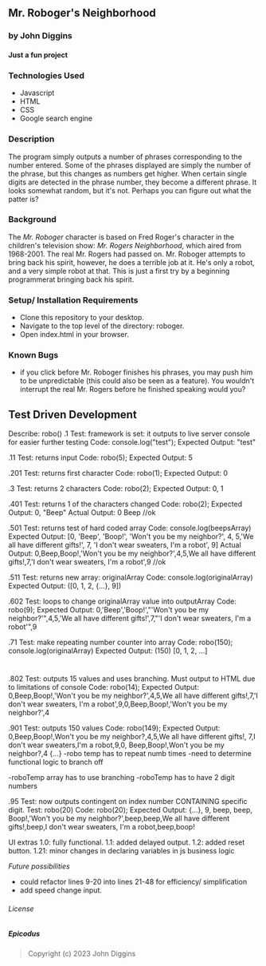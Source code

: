 ## Mr. Roboger's Neighborhood

### by John Diggins
#### Just a fun project

### Technologies Used
- Javascript
- HTML
- CSS
- Google search engine

### Description
 The program simply outputs a number of phrases corresponding to the number entered.  Some of the phrases displayed are simply the number of the phrase, but this changes as numbers get higher.  When certain single digits are detected in the phrase number, they become a different phrase.  It looks somewhat random, but it's not.  Perhaps you can figure out what the patter is?

### Background
 The _Mr. Roboger_ character is based on Fred Roger's character in the children's television show: _Mr. Rogers Neighborhood_, which aired from 1968-2001. The real Mr. Rogers had passed on.  Mr. Roboger attempts to bring back his spirit, however, he does a terrible job at it.  He's only a robot, and a very simple robot at that. This is just a first try by a beginning programmerat bringing back his spirit. 

 ### Setup/ Installation Requirements
 - Clone this repository to your desktop.
 - Navigate to the top level of the directory: roboger.
 - Open index.html in your browser.

### Known Bugs
- if you click before Mr. Roboger finishes his phrases, you may push him to be unpredictable (this could also be seen as a feature).  You wouldn't interrupt the real Mr. Rogers before he finished speaking would you?


## Test Driven Development

Describe: robo()
 .1
Test: framework is set: it outputs to live server console for easier further testing
Code: console.log("test");
Expected Output: "test"

 .11
Test: returns input
Code: robo(5);
Expected Output: 5

.201
Test: returns first character
Code: robo(1);
Expected Output: 0

 .3
Test: returns 2 characters
Code: robo(2);
Expected Output: 0, 1 

 .401
Test: returns 1 of the characters changed
Code: robo(2);
Expected Output:  0, "Beep"
Actual Output: 0 Beep //ok

 .501
Test: returns test of hard coded array
Code: console.log(beepsArray)
Expected Output: [0, 'Beep', 'Boop!', 'Won't you be my neighbor?', 4, 5,'We all have different gifts!', 7, 'I don't wear sweaters, I'm a robot', 9]
Actual Output: 0,Beep,Boop!,'Won't you be my neighbor?',4,5,We all have different gifts!,7,'I don't wear sweaters, I'm a robot',9 //ok

  .511
Test: returns new array: originalArray
Code: console.log(originalArray)
Expected Output: ([0, 1, 2, {...}, 9])

 .602
Test: loops to change originalArray value into outputArray
Code: robo(9);
Expected Output: 0,'Beep','Boop!',"'Won't you be my neighbor?'",4,5,'We all have different gifts!',7,"'I don't wear sweaters, I'm a robot'",9 

 .71
Test: make repeating number counter into array
Code: robo(150); console.log(originalArray)
Expected Output: (150) [0, 1, 2, ...] 

#
 .802
Test: outputs 15 values and uses branching. Must output to HTML due to limitations of console
Code: robo(14);
Expected Output: 0,Beep,Boop!,'Won't you be my neighbor?',4,5,We all have different gifts!,7,'I don't wear sweaters, I'm a robot',9,0,Beep,Boop!,'Won't you be my neighbor?',4

 .901
Test: outputs 150 values
Code: robo(149);
Expected Output: 0,Beep,Boop!,Won't you be my neighbor?,4,5,We all have different gifts!, 7,I don't wear sweaters,I'm a robot,9,0, Beep,Boop!,Won't you be my neighbor?,4 {...}
-robo temp has to repeat numb times
-need to determine functional logic to branch off

-roboTemp array has to use branching
-roboTemp has to have 2 digit numbers

 .95
Test: now outputs contingent on index number CONTAINING specific digit.
Test: robo(20)
Code: robo(20);
Expected Output: {...}, 9, beep, beep, Boop!,'Won't you be my neighbor?',beep,beep,We all have different gifts!,beep,I don't wear sweaters, I'm a robot,beep,boop! 


UI extras
1.0: fully functional.
1.1: added delayed output.
1.2: added reset button.
1.21: minor changes in declaring variables in js business logic

_Future possibilities_
* could refactor lines 9-20 into lines 21-48 for efficiency/ simplification
* add speed change input.

###### License

##### Epicodus
>Copyright (c) 2023 John Diggins
